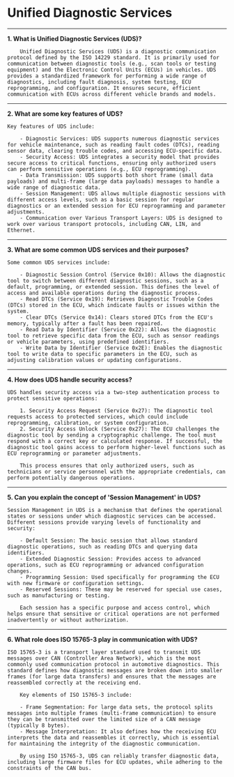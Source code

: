 # Unified Diagnostic Services

---

**1. What is Unified Diagnostic Services (UDS)?**  

        Unified Diagnostic Services (UDS) is a diagnostic communication protocol defined by the ISO 14229 standard. It is primarily used for communication between diagnostic tools (e.g., scan tools or testing equipment) and the Electronic Control Units (ECUs) in vehicles. UDS provides a standardized framework for performing a wide range of diagnostics, including fault diagnosis, system testing, ECU reprogramming, and configuration. It ensures secure, efficient communication with ECUs across different vehicle brands and models.

---

**2. What are some key features of UDS?**  
    
    Key features of UDS include:

        - Diagnostic Services: UDS supports numerous diagnostic services for vehicle maintenance, such as reading fault codes (DTCs), reading sensor data, clearing trouble codes, and accessing ECU-specific data.  
        - Security Access: UDS integrates a security model that provides secure access to critical functions, ensuring only authorized users can perform sensitive operations (e.g., ECU reprogramming).  
        - Data Transmission: UDS supports both short frame (small data payloads) and multi-frame (large data payloads) messages to handle a wide range of diagnostic data.  
        - Session Management: UDS allows multiple diagnostic sessions with different access levels, such as a basic session for regular diagnostics or an extended session for ECU reprogramming and parameter adjustments.  
        - Communication over Various Transport Layers: UDS is designed to work over various transport protocols, including CAN, LIN, and Ethernet.

---

**3. What are some common UDS services and their purposes?**  

    Some common UDS services include:

        - Diagnostic Session Control (Service 0x10): Allows the diagnostic tool to switch between different diagnostic sessions, such as a default, programming, or extended session. This defines the level of access and available operations during the diagnostic process.  
        - Read DTCs (Service 0x19): Retrieves Diagnostic Trouble Codes (DTCs) stored in the ECU, which indicate faults or issues within the system.  
        - Clear DTCs (Service 0x14): Clears stored DTCs from the ECU's memory, typically after a fault has been repaired.  
        - Read Data by Identifier (Service 0x22): Allows the diagnostic tool to retrieve specific data from the ECU, such as sensor readings or vehicle parameters, using predefined identifiers.  
        - Write Data by Identifier (Service 0x2E): Enables the diagnostic tool to write data to specific parameters in the ECU, such as adjusting calibration values or updating configurations.

---

**4. How does UDS handle security access?**  

    UDS handles security access via a two-step authentication process to protect sensitive operations:

        1. Security Access Request (Service 0x27): The diagnostic tool requests access to protected services, which could include reprogramming, calibration, or system configuration.  
        2. Security Access Unlock (Service 0x27): The ECU challenges the diagnostic tool by sending a cryptographic challenge. The tool must respond with a correct key or calculated response. If successful, the diagnostic tool gains access to perform higher-level functions such as ECU reprogramming or parameter adjustments.

        This process ensures that only authorized users, such as technicians or service personnel with the appropriate credentials, can perform potentially dangerous operations.

---

**5. Can you explain the concept of 'Session Management' in UDS?**  

    Session Management in UDS is a mechanism that defines the operational states or sessions under which diagnostic services can be accessed. Different sessions provide varying levels of functionality and security:

        - Default Session: The basic session that allows standard diagnostic operations, such as reading DTCs and querying data identifiers.  
        - Extended Diagnostic Session: Provides access to advanced operations, such as ECU reprogramming or advanced configuration changes.  
        - Programming Session: Used specifically for programming the ECU with new firmware or configuration settings.  
        - Reserved Sessions: These may be reserved for special use cases, such as manufacturing or testing.  

        Each session has a specific purpose and access control, which helps ensure that sensitive or critical operations are not performed inadvertently or without authorization.

---

**6. What role does ISO 15765-3 play in communication with UDS?**  

    ISO 15765-3 is a transport layer standard used to transmit UDS messages over CAN (Controller Area Network), which is the most commonly used communication protocol in automotive diagnostics. This standard defines how diagnostic messages are broken down into smaller frames (for large data transfers) and ensures that the messages are reassembled correctly at the receiving end. 

        Key elements of ISO 15765-3 include:

        - Frame Segmentation: For large data sets, the protocol splits messages into multiple frames (multi-frame communication) to ensure they can be transmitted over the limited size of a CAN message (typically 8 bytes).  
        - Message Interpretation: It also defines how the receiving ECU interprets the data and reassembles it correctly, which is essential for maintaining the integrity of the diagnostic communication.

        By using ISO 15765-3, UDS can reliably transfer diagnostic data, including large firmware files for ECU updates, while adhering to the constraints of the CAN bus.
